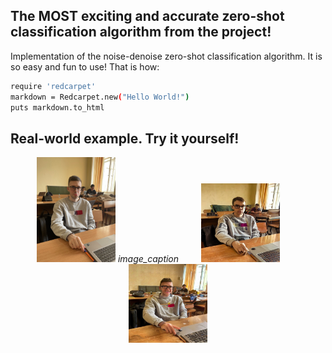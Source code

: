 ## The MOST exciting and accurate zero-shot classification algorithm from the project! ##

Implementation of the noise-denoise zero-shot classification algorithm. It is so easy and fun to use! That is how:

```bash
require 'redcarpet'
markdown = Redcarpet.new("Hello World!")
puts markdown.to_html
```
## Real-world example. Try it yourself! ##

<p align="center">
  <img alt="Light" src="pictures/dan2.jpg" width="25%">
  <em>image_caption</em>
  &nbsp; &nbsp; &nbsp; &nbsp;
  <img alt="Light" src="pictures/sad.jpg" width="25%">
&nbsp; &nbsp; &nbsp; &nbsp;
  <img alt="Dark" src="pictures/happy.jpg" width="25%">
</p>
